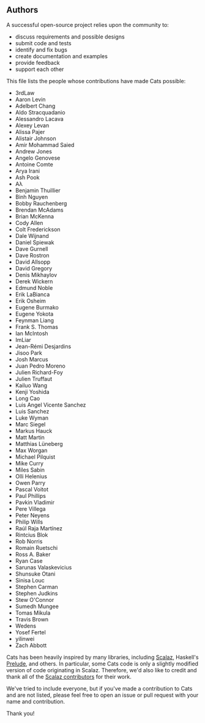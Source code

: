 ## Authors

A successful open-source project relies upon the community to:

* discuss requirements and possible designs
* submit code and tests
* identify and fix bugs
* create documentation and examples
* provide feedback
* support each other

This file lists the people whose contributions have made Cats
possible:

 * 3rdLaw
 * Aaron Levin
 * Adelbert Chang
 * Aldo Stracquadanio
 * Alessandro Lacava
 * Alexey Levan
 * Alissa Pajer
 * Alistair Johnson
 * Amir Mohammad Saied
 * Andrew Jones
 * Angelo Genovese
 * Antoine Comte
 * Arya Irani
 * Ash Pook
 * Aλ
 * Benjamin Thuillier
 * Binh Nguyen
 * Bobby Rauchenberg
 * Brendan McAdams
 * Brian McKenna
 * Cody Allen
 * Colt Frederickson
 * Dale Wijnand
 * Daniel Spiewak
 * Dave Gurnell
 * Dave Rostron
 * David Allsopp
 * David Gregory
 * Denis Mikhaylov
 * Derek Wickern
 * Edmund Noble
 * Erik LaBianca
 * Erik Osheim
 * Eugene Burmako
 * Eugene Yokota
 * Feynman Liang
 * Frank S. Thomas
 * Ian McIntosh
 * ImLiar
 * Jean-Rémi Desjardins
 * Jisoo Park
 * Josh Marcus
 * Juan Pedro Moreno
 * Julien Richard-Foy
 * Julien Truffaut
 * Kailuo Wang
 * Kenji Yoshida
 * Long Cao
 * Luis Angel Vicente Sanchez
 * Luis Sanchez
 * Luke Wyman
 * Marc Siegel
 * Markus Hauck
 * Matt Martin
 * Matthias Lüneberg
 * Max Worgan
 * Michael Pilquist
 * Mike Curry
 * Miles Sabin
 * Olli Helenius
 * Owen Parry
 * Pascal Voitot
 * Paul Phillips
 * Pavkin Vladimir
 * Pere Villega
 * Peter Neyens
 * Philip Wills
 * Raúl Raja Martínez
 * Rintcius Blok
 * Rob Norris
 * Romain Ruetschi
 * Ross A. Baker
 * Ryan Case
 * Sarunas Valaskevicius
 * Shunsuke Otani
 * Sinisa Louc
 * Stephen Carman
 * Stephen Judkins
 * Stew O'Connor
 * Sumedh Mungee
 * Tomas Mikula
 * Travis Brown
 * Wedens
 * Yosef Fertel
 * yilinwei
 * Zach Abbott

Cats has been heavily inspired by many libraries, including [Scalaz](https://github.com/scalaz/scalaz),
Haskell's [Prelude](https://hackage.haskell.org/package/base-4.9.0.0/docs/Prelude.html), and others.
In particular, some Cats code is only a slightly modified version of code originating in
Scalaz. Therefore, we'd also like to credit and thank all of the
[Scalaz contributors](https://github.com/scalaz/scalaz/graphs/contributors) for
their work.

We've tried to include everyone, but if you've made a contribution to
Cats and are not listed, please feel free to open an issue or pull
request with your name and contribution.

Thank you!
